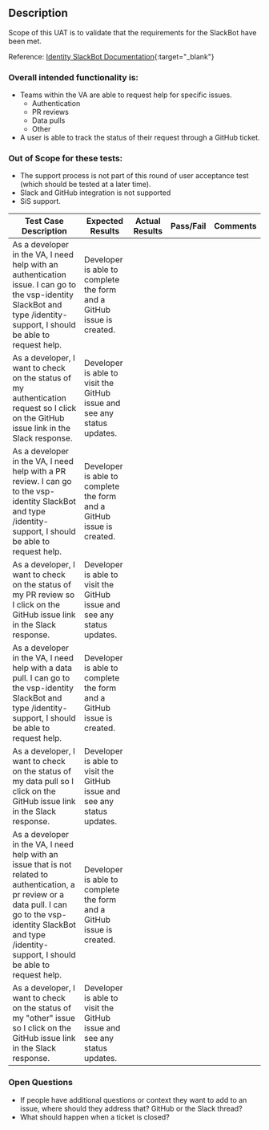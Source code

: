 
## Description
Scope of this UAT is to validate that the requirements for the SlackBot have been met.

Reference: [Identity SlackBot Documentation](https://github.com/department-of-veterans-affairs/va.gov-team/blob/master/products/identity/Support%20Process/Identity-Slackbot-documentation.md){:target="_blank"}  

### Overall intended functionality is:
- Teams within the VA are able to request help for specific issues.
  - Authentication
  - PR reviews
  - Data pulls
  - Other 
- A user is able to track the status of their request through a GitHub ticket.

### Out of Scope for these tests:
- The support process is not part of this round of user acceptance test (which should be tested at a later time).
- Slack and GitHub integration is not supported
- SiS support.


| Test Case Description | Expected Results | Actual Results | Pass/Fail |Comments
| ------ | ------ | ------ | ------ | ------ |
| As a developer in the VA, I need help with an authentication issue.  I can go to the vsp-identity SlackBot and type /identity-support, I should be able to request help. | Developer is able to complete the form and a GitHub issue is created. |  |  |  |
| As a developer, I want to check on the status of my authentication request so I click on the GitHub issue link in the Slack response. | Developer is able to visit the GitHub issue and see any status updates. |  |  |  |
| As a developer in the VA, I need help with a PR review.  I can go to the vsp-identity SlackBot and type /identity-support, I should be able to request help. | Developer is able to complete the form and a GitHub issue is created. |  |  |  |
| As a developer, I want to check on the status of my PR review so I click on the GitHub issue link in the Slack response. | Developer is able to visit the GitHub issue and see any status updates. |  |  |  |
| As a developer in the VA, I need help with a data pull.  I can go to the vsp-identity SlackBot and type /identity-support, I should be able to request help. | Developer is able to complete the form and a GitHub issue is created. |  |  |  |
| As a developer, I want to check on the status of my data pull so I click on the GitHub issue link in the Slack response. | Developer is able to visit the GitHub issue and see any status updates. |  |  |  |
| As a developer in the VA, I need help with an issue that is not related to authentication, a pr review or a data pull.  I can go to the vsp-identity SlackBot and type /identity-support, I should be able to request help. | Developer is able to complete the form and a GitHub issue is created. |  |  |  |
| As a developer, I want to check on the status of my "other" issue so I click on the GitHub issue link in the Slack response. | Developer is able to visit the GitHub issue and see any status updates. |  |  |  |


### Open Questions
- If people have additional questions or context they want to add to an issue, where should they address that?  GitHub or the Slack thread?
- What should happen when a ticket is closed?  
